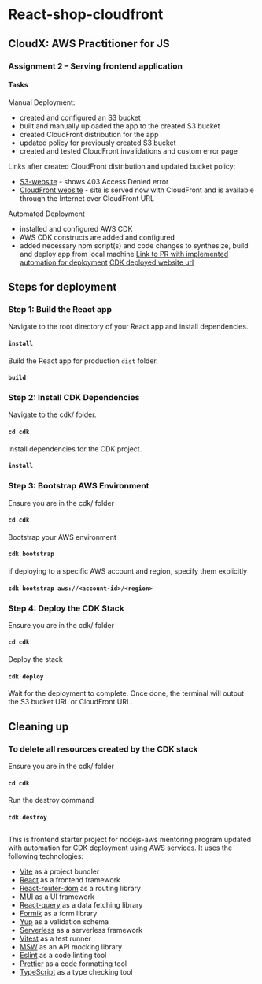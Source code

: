 # React-shop-cloudfront

## CloudX: AWS Practitioner for JS

### Assignment 2 – Serving frontend application

#### Tasks

Manual Deployment:

- created and configured an S3 bucket
- built and manually uploaded the app to the created S3 bucket
- created CloudFront distribution for the app
- updated policy for previously created S3 bucket
- created and tested CloudFront invalidations and custom error page

Links after created CloudFront distribution and updated bucket policy:

- [S3-website](https://myshopfrontapp.s3.eu-north-1.amazonaws.com/) - shows 403 Access Denied error
- [CloudFront website](https://d1qqnb06cxsff6.cloudfront.net/) - site is served now with CloudFront and is available through the Internet over CloudFront URL

Automated Deployment

- installed and configured AWS CDK
- AWS CDK constructs are added and configured
- added necessary npm script(s) and code changes to synthesize, build and deploy app from local machine
  [Link to PR with implemented automation for deployment](https://github.com/raulck/shop-react-redux-cloudfront/pull/1)
  [CDK deployed website url](https://d1t0jc81ahdh84.cloudfront.net/)

## Steps for deployment

### Step 1: Build the React app

Navigate to the root directory of your React app and install dependencies.

#### `install`

Build the React app for production `dist` folder.

#### `build`

### Step 2: Install CDK Dependencies

Navigate to the cdk/ folder.

#### `cd cdk`

Install dependencies for the CDK project.

#### `install`

### Step 3: Bootstrap AWS Environment

Ensure you are in the cdk/ folder

#### `cd cdk`

Bootstrap your AWS environment

#### `cdk bootstrap`

If deploying to a specific AWS account and region, specify them explicitly

#### `cdk bootstrap aws://<account-id>/<region>`

### Step 4: Deploy the CDK Stack

Ensure you are in the cdk/ folder

#### `cd cdk`

Deploy the stack

#### `cdk deploy`

Wait for the deployment to complete. Once done, the terminal will output the S3 bucket URL or CloudFront URL.

## Cleaning up

### To delete all resources created by the CDK stack

Ensure you are in the cdk/ folder

#### `cd cdk`

Run the destroy command

#### `cdk destroy`

##

This is frontend starter project for nodejs-aws mentoring program updated with automation for CDK deployment using AWS services. It uses the following technologies:

- [Vite](https://vitejs.dev/) as a project bundler
- [React](https://beta.reactjs.org/) as a frontend framework
- [React-router-dom](https://reactrouterdotcom.fly.dev/) as a routing library
- [MUI](https://mui.com/) as a UI framework
- [React-query](https://react-query-v3.tanstack.com/) as a data fetching library
- [Formik](https://formik.org/) as a form library
- [Yup](https://github.com/jquense/yup) as a validation schema
- [Serverless](https://serverless.com/) as a serverless framework
- [Vitest](https://vitest.dev/) as a test runner
- [MSW](https://mswjs.io/) as an API mocking library
- [Eslint](https://eslint.org/) as a code linting tool
- [Prettier](https://prettier.io/) as a code formatting tool
- [TypeScript](https://www.typescriptlang.org/) as a type checking tool
